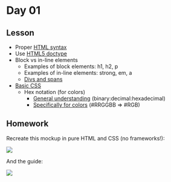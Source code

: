 # Day 01

## Lesson

- Proper [HTML syntax][1]
- Use [HTML5 doctype][2]
- Block vs in-line elements
	- Examples of block elements: h1, h2, p
	- Examples of in-line elements: strong, em, a
	- [Divs and spans][3]
- [Basic CSS][4]
	- Hex notation (for colors)
		- [General understanding][5] (binary:decimal:hexadecimal)
		- [Specifically for colors][6] (#RRGGBB =\> #RGB)

## Homework

Recreate this mockup in pure HTML and CSS (no frameworks!):

![][image-1]

And the guide:

![][image-2]

[1]:	http://mdo.github.io/code-guide/
[2]:	http://mdo.github.io/code-guide/#html-doctype
[3]:	http://htmldog.com/guides/html/intermediate/spandiv/
[4]:	http://www.w3schools.com/css/
[5]:	http://www.wikihow.com/Understand-Hexadecimal
[6]:	http://www.w3schools.com/html/html_colors.asp

[image-1]:https://raw.github.com/abeyang/Web-Dev-Tutorials/master/01.%20Basic%20HTML%20and%20CSS/homework/hw01.jpg
[image-2]:https://raw.github.com/abeyang/Web-Dev-Tutorials/master/01.%20Basic%20HTML%20and%20CSS/homework/hw01-guides.jpg
